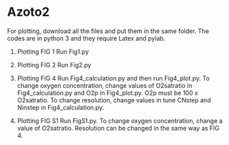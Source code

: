 # Azoto2

For plotting, download all the files and put them in the same folder. The codes are in python 3 and they require Latex and pylab. 

1. Plotting FIG 1
Run Fig1.py

2. Plotting FIG 2
Run Fig2.py

3. Plotting FIG 4
Run Fig4_calculation.py and then run Fig4_plot.py. To change oxygen concentration, change values of O2satratio in Fig4_calculation.py and O2p in Fig4_plot.py. O2p must be 100 x O2satratio. To change resolution, change values in tune CNstep and Ninstep in Fig4_calculation.py. 

4. Plotting FIG S1
Run FigS1.py. To change oxygen concentration, change a value of O2satratio. Resolution can be changed in the same way as FIG 4.
